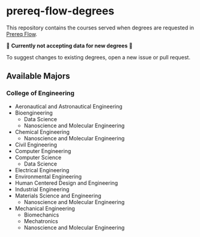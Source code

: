 # prereq-flow-degrees

This repository contains the courses served when degrees are requested in [Prereq Flow](https://github.com/andrew-1135/prereq-flow).

🚧 **Currently not accepting data for new degrees** 🚧

To suggest changes to existing degrees, open a new issue or pull request.

## Available Majors

### College of Engineering
* Aeronautical and Astronautical Engineering
* Bioengineering
    * Data Science
    * Nanoscience and Molecular Engineering
* Chemical Engineering
    * Nanoscience and Molecular Engineering
* Civil Engineering
* Computer Engineering
* Computer Science
    * Data Science
* Electrical Engineering
* Environmental Engineering
* Human Centered Design and Engineering
* Industrial Engineering
* Materials Science and Engineering
    * Nanoscience and Molecular Engineering
* Mechanical Engineering
    * Biomechanics
    * Mechatronics
    * Nanoscience and Molecular Engineering
